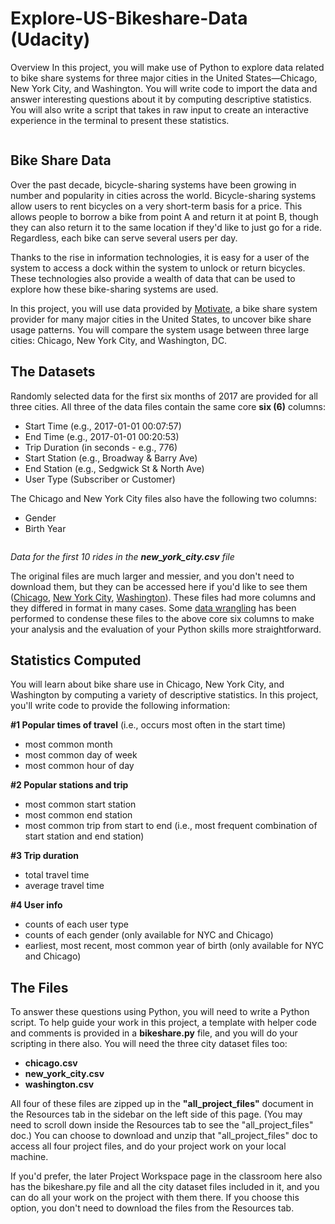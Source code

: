 # Explore-US-Bikeshare-Data (Udacity)
Overview
In this project, you will make use of Python to explore data related to bike share systems for three major cities in the United States—Chicago, New York City, and Washington. You will write code to import the data and answer interesting questions about it by computing descriptive statistics. You will also write a script that takes in raw input to create an interactive experience in the terminal to present these statistics.

<img alt="" src="https://video.udacity-data.com/topher/2018/March/5aa7718d_divvy/divvy.jpg" class="chakra-image css-utgf8e">

<div class="css-pr2tx6"><div class="css-1m96lhp"><div class="css-u8svcc"><div><div class="_15vzQlp3FJ8f94suLiPCPf ureact-markdown "><h2 id="bike-share-data">Bike Share Data</h2>
<p>Over the past decade, bicycle-sharing systems have been growing in number and popularity in cities across the world. Bicycle-sharing systems allow users to rent bicycles on a very short-term basis for a price. This allows people to borrow a bike from point A and return it at point B, though they can also return it to the same location if they'd like to just go for a ride. Regardless, each bike can serve several users per day.</p>
<p>Thanks to the rise in information technologies, it is easy for a user of the system to access a dock within the system to unlock or return bicycles. These technologies also provide a wealth of data that can be used to explore how these bike-sharing systems are used.</p>
<p>In this project, you will use data provided by <a target="_blank" href="https://www.motivateco.com/">Motivate</a>, a bike share system provider for many major cities in the United States, to uncover bike share usage patterns. You will compare the system usage between three large cities: Chicago, New York City, and Washington, DC.</p>
<h2 id="the-datasets">The Datasets</h2>
<p>Randomly selected data for the first six months of 2017 are provided for all three cities. All three of the data files contain the same core <strong>six (6)</strong> columns:</p>
<ul>
<li>Start Time (e.g., 2017-01-01 00:07:57)</li>
<li>End Time (e.g., 2017-01-01 00:20:53)</li>
<li>Trip Duration (in seconds - e.g., 776)</li>
<li>Start Station (e.g., Broadway &amp; Barry Ave)</li>
<li>End Station (e.g., Sedgwick St &amp; North Ave)</li>
<li>User Type (Subscriber or Customer)</li>
</ul>
<p>The Chicago and New York City files also have the following two columns:</p>
<ul>
<li>Gender</li>
<li>Birth Year</li>
</ul>
</div></div></div></div><div class="css-1m96lhp"><div class="css-u8svcc"><section><div class="css-1l4w6pd"><img alt="" src="https://video.udacity-data.com/topher/2018/March/5aa771dc_nyc-data/nyc-data.png" class="chakra-image css-3x5pxo"></div><div class="css-1mnskd6"><div class="_15vzQlp3FJ8f94suLiPCPf ureact-markdown "><p><em>Data for the first 10 rides in the <strong>new_york_city.csv</strong> file</em></p>
</div></div></section></div></div><div class="css-1m96lhp"><div class="css-u8svcc"><div><div class="_15vzQlp3FJ8f94suLiPCPf ureact-markdown "><p>The original files are much larger and messier, and you don't need to download them, but they can be accessed here if you'd like to see them (<a href="https://www.divvybikes.com/system-data" target="_blank">Chicago</a>, <a href="https://www.citibikenyc.com/system-data" target="_blank">New York City</a>, <a href="https://www.capitalbikeshare.com/system-data" target="_blank">Washington</a>). These files had more columns and they differed in format in many cases. Some <a href="https://en.wikipedia.org/wiki/Data_wrangling" target="_blank">data wrangling</a> has been performed to condense these files to the above core six columns to make your analysis and the evaluation of your Python skills more straightforward.</p>
<h2 id="statistics-computed">Statistics Computed</h2>
<p>You will learn about bike share use in Chicago, New York City, and Washington by computing a variety of descriptive statistics. In this project, you'll write code to provide the following information:</p>
<p><strong>#1 Popular times of travel</strong> (i.e., occurs most often in the start time) </p>
<ul>
<li>most common month</li>
<li>most common day of week</li>
<li>most common hour of day</li>
</ul>
<p><strong>#2 Popular stations and trip</strong></p>
<ul>
<li>most common start station</li>
<li>most common end station</li>
<li>most common trip from start to end (i.e., most frequent combination of start station and end station)</li>
</ul>
<p><strong>#3 Trip duration</strong></p>
<ul>
<li>total travel time</li>
<li>average travel time</li>
</ul>
<p><strong>#4 User info</strong></p>
<ul>
<li>counts of each user type</li>
<li>counts of each gender (only available for NYC and Chicago)</li>
<li>earliest, most recent, most common year of birth (only available for NYC and Chicago)</li>
</ul>
<h2 id="the-files">The Files</h2>
<p>To answer these questions using Python, you will need to write a Python script. To help guide your work in this project, a template with helper code and comments is provided in a <strong>bikeshare.py</strong> file, and you will do your scripting in there also. You will need the three city dataset files too: </p>
<ul>
<li><strong>chicago.csv</strong></li>
<li><strong>new_york_city.csv</strong></li>
<li><strong>washington.csv</strong></li>
</ul>
<p>All four of these files are zipped up in the <strong>"all_project_files"</strong> document in the Resources tab in the sidebar on the left side of this page. (You may need to scroll down inside the Resources tab to see the "all_project_files" doc.) You can choose to download and unzip that "all_project_files" doc to access all four project files, and do your project work on your local machine. </p>
<p>If you'd prefer, the later Project Workspace page in the classroom here also has the bikeshare.py file and all the city dataset files included in it, and you can do all your work on the project with them there. If you choose this option, you don't need to download the files from the Resources tab.</p>
</div></div></div></div></div>
